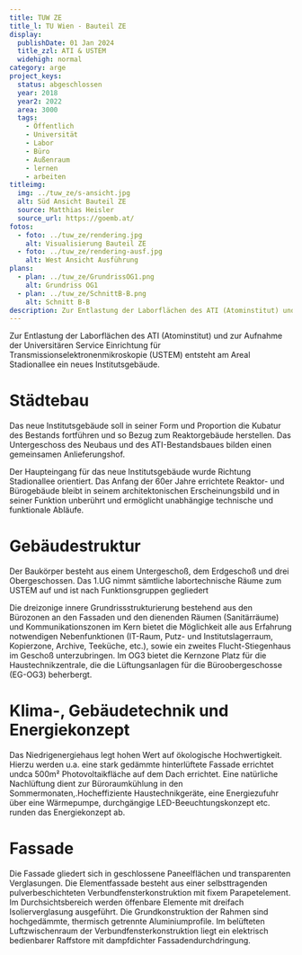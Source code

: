```yaml
---
title: TUW ZE
title_l: TU Wien - Bauteil ZE
display:
  publishDate: 01 Jan 2024
  title_zzl: ATI & USTEM
  widehigh: normal
category: arge
project_keys:
  status: abgeschlossen
  year: 2018
  year2: 2022
  area: 3000
  tags:
    - Öffentlich
    - Universität
    - Labor
    - Büro
    - Außenraum
    - lernen
    - arbeiten
titleimg:
  img: ../tuw_ze/s-ansicht.jpg
  alt: Süd Ansicht Bauteil ZE
  source: Matthias Heisler
  source_url: https://goemb.at/
fotos:
  - foto: ../tuw_ze/rendering.jpg
    alt: Visualisierung Bauteil ZE
  - foto: ../tuw_ze/rendering-ausf.jpg
    alt: West Ansicht Ausführung
plans:
  - plan: ../tuw_ze/GrundrissOG1.png
    alt: Grundriss OG1
  - plan: ../tuw_ze/SchnittB-B.png
    alt: Schnitt B-B
description: Zur Entlastung der Laborflächen des ATI (Atominstitut) und zur Aufnahme der Universitären Service Einrichtung für Transmissionselektronenmikroskopie (USTEM) entstand am TU Wien Areal Stadionallee ein hoch-energieeffizienter Erweiterungsbau für die Fakultät der Technischen Physik.
---
```

Zur Entlastung der Laborflächen des ATI (Atominstitut) und zur Aufnahme der Universitären Service Einrichtung für Transmissionselektronenmikroskopie (USTEM) entsteht am Areal Stadionallee ein neues Institutsgebäude.

# Städtebau 

Das neue Institutsgebäude soll in seiner Form und Proportion die Kubatur des Bestands fortführen und so Bezug zum Reaktorgebäude herstellen. Das Untergeschoss des Neubaus und des ATI-Bestandsbaues bilden einen gemeinsamen Anlieferungshof. 

Der Haupteingang für das neue Institutsgebäude wurde Richtung Stadionallee orientiert. Das Anfang der 60er Jahre errichtete Reaktor- und Bürogebäude bleibt in seinem architektonischen Erscheinungsbild und in seiner Funktion unberührt und ermöglicht unabhängige technische und funktionale Abläufe.

# Gebäudestruktur 

Der Baukörper besteht aus einem Untergeschoß, dem Erdgeschoß und drei Obergeschossen. Das 1.UG nimmt sämtliche labortechnische Räume zum USTEM auf und ist nach Funktionsgruppen gegliedert

Die dreizonige innere Grundrissstrukturierung bestehend aus den Bürozonen an den Fassaden und den dienenden Räumen (Sanitärräume) und Kommunikationszonen im Kern bietet die Möglichkeit alle aus Erfahrung notwendigen Nebenfunktionen (IT-Raum, Putz- und Institutslagerraum, Kopierzone, Archive, Teeküche, etc.), sowie ein zweites Flucht-Stiegenhaus im Geschoß unterzubringen. Im OG3 bietet die Kernzone Platz für die Haustechnikzentrale, die die Lüftungsanlagen für die Büroobergeschosse (EG-OG3) beherbergt. 

# Klima-, Gebäudetechnik und Energiekonzept

Das Niedrigenergiehaus legt hohen Wert auf ökologische Hochwertigkeit. Hierzu werden u.a. eine stark gedämmte hinterlüftete Fassade errichtet undca 500m² Photovoltaikfläche auf dem Dach errichtet. Eine natürliche Nachlüftung dient zur Büroraumkühlung in den Sommermonaten,.Hocheffiziente Haustechnikgeräte, eine Energiezufuhr über eine Wärmepumpe, durchgängige LED-Beeuchtungskonzept etc. runden das Energiekonzept ab. 

# Fassade

Die Fassade gliedert sich in geschlossene Paneelflächen und transparenten Verglasungen. Die Elementfassade besteht aus einer selbsttragenden pulverbeschichteten Verbundfensterkonstruktion mit fixem Parapetelement. Im Durchsichtsbereich werden öffenbare Elemente mit dreifach Isolierverglasung ausgeführt. 
Die Grundkonstruktion der Rahmen sind hochgedämmte, thermisch getrennte Aluminiumprofile. 
Im belüfteten Luftzwischenraum der Verbundfensterkonstruktion liegt ein elektrisch bedienbarer Raffstore mit dampfdichter Fassadendurchdringung.
